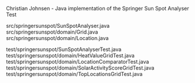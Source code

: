 Christian Johnsen - Java implementation of the Springer Sun Spot Analyser Test 

src/springersunspot/SunSpotAnalyser.java
src/springersunspot/domain/Grid.java
src/springersunspot/domain/Location.java

test/springersunspot/SunSpotAnalyserTest.java
test/springersunspot/domain/HeatValueGridTest.java
test/springersunspot/domain/LocationComparatorTest.java
test/springersunspot/domain/SolarActivityScoreGridTest.java
test/springersunspot/domain/TopLocationsGridTest.java

